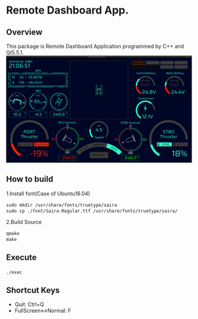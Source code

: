Remote Dashboard App.
====

## Overview
This package is Remote Dashboard Application programmed by C++ and Qt5.5.1.
![Fig](/fig/screenshot.png)

## How to build
1.Install font(Case of Ubuntu16.04)  
```
sudo mkdir /usr/share/fonts/truetype/saira
sudo cp ./font/Saira-Regular.ttf /usr/share/fonts/truetype/saira/
```

2.Build Source  
```
qmake
make
```

## Execute
`./exec`

## Shortcut Keys
* Quit:                Ctrl+Q  
*  FullScreen<->Normal: F



